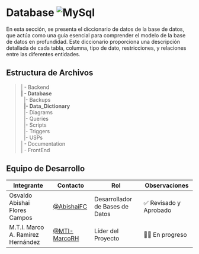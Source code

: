 # Database ![MySql](https://img.shields.io/badge/MySQL-005C84?style=for-the-badge&logo=mysql&logoColor=white)

En esta sección, se presenta el diccionario de datos de la base de datos, que actúa como una guía esencial para comprender el modelo de la base de datos en profundidad. Este diccionario proporciona una descripción detallada de cada tabla, columna, tipo de dato, restricciones, y relaciones entre las diferentes entidades.

## Estructura de Archivos

>| - Backend <br>
>**| - Database** <br>
>&nbsp;&nbsp;|- Backups<br>
>&nbsp;&nbsp;**|- Data_Dictionary**<br>
>&nbsp;&nbsp;|- Diagrams<br>
>&nbsp;&nbsp;|- Queries<br>
>&nbsp;&nbsp;|- Scripts<br>
>&nbsp;&nbsp;|- Triggers<br>
>&nbsp;&nbsp;|- USPs<br>
>| - Documentation<br>
>| - FrontEnd

## Equipo de Desarrollo

|Integrante|Contacto|Rol|Observaciones|
|-----------|------|--------|-------------|
|Osvaldo Abishai Flores Campos|[@AbishaiFC](https://github.com/AbishaiFC)|Desarrollador de Bases de Datos|✅ Revisado y Aprobado|
|M.T.I. Marco A. Ramírez Hernández|[@MTI-MarcoRH](https://github.com/MTI-MarcoRH)|Líder del Proyecto|👷‍♂️ En progreso|
